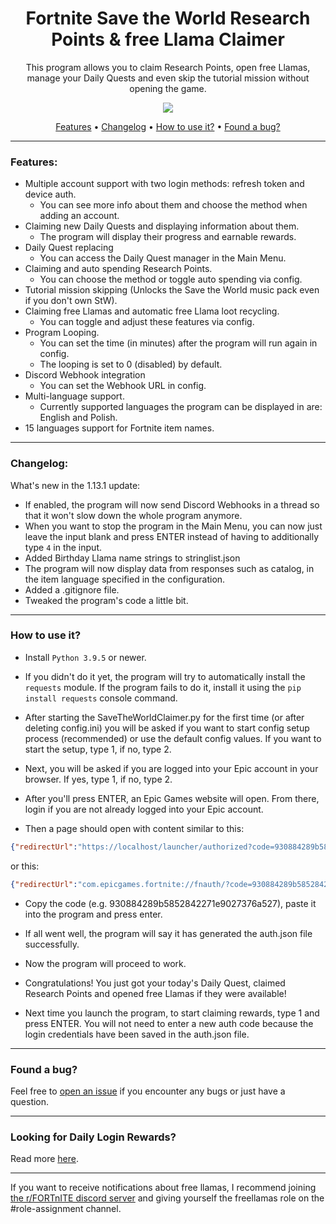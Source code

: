 <div align="center">
<h1>Fortnite Save the World Research Points & free Llama Claimer</h1>
  
This program allows you to claim Research Points, open free Llamas, manage your Daily Quests and even skip the tutorial mission without opening the game.

[![](https://img.shields.io/badge/python-3.9.5+-blue.svg)](https://www.python.org/downloads/)

[Features](#features) •
[Changelog](#changelog) •
[How to use it?](#how-to-use-it) •
[Found a bug?](#found-a-bug)
</div>

---

### Features:
- Multiple account support with two login methods: refresh token and device auth.
  - You can see more info about them and choose the method when adding an account.
- Claiming new Daily Quests and displaying information about them.
  - The program will display their progress and earnable rewards.
- Daily Quest replacing
  - You can access the Daily Quest manager in the Main Menu.
- Claiming and auto spending Research Points.
  - You can choose the method or toggle auto spending via config.
- Tutorial mission skipping (Unlocks the Save the World music pack even if you don't own StW).
- Claiming free Llamas and automatic free Llama loot recycling.
  - You can toggle and adjust these features via config.
- Program Looping.
  - You can set the time (in minutes) after the program will run again in config.
  - The looping is set to 0 (disabled) by default.
- Discord Webhook integration
  - You can set the Webhook URL in config.
- Multi-language support.
  - Currently supported languages the program can be displayed in are: English and Polish.
- 15 languages support for Fortnite item names.

---

### Changelog:
What's new in the 1.13.1 update:
- If enabled, the program will now send Discord Webhooks in a thread so that it won't slow down the whole program anymore.
- When you want to stop the program in the Main Menu, you can now just leave the input blank and press ENTER instead of having to additionally type `4` in the input.
- Added Birthday Llama name strings to stringlist.json
- The program will now display data from responses such as catalog, in the item language specified in the configuration.
- Added a .gitignore file.
- Tweaked the program's code a little bit.

---

### How to use it?
- Install `Python 3.9.5` or newer.

- If you didn't do it yet, the program will try to automatically install the `requests` module. If the program fails to do it, install it using the `pip install requests` console command.

- After starting the SaveTheWorldClaimer.py for the first time (or after deleting config.ini) you will be asked if you want to start config setup process (recommended) or use the default config values. If you want to start the setup, type 1, if no, type 2.

- Next, you will be asked if you are logged into your Epic account in your browser. If yes, type 1, if no, type 2.

- After you'll press ENTER, an Epic Games website will open. From there, login if you are not already logged into your Epic account.

- Then a page should open with content similar to this:

```json
{"redirectUrl":"https://localhost/launcher/authorized?code=930884289b5852842271e9027376a527","authorizationCode":"930884289b5852842271e9027376a527","sid":null}
```
or this:
```json
{"redirectUrl":"com.epicgames.fortnite://fnauth/?code=930884289b5852842271e9027376a527","authorizationCode":"930884289b5852842271e9027376a527","sid":null}
```

- Copy the code (e.g. 930884289b5852842271e9027376a527), paste it into the program and press enter.

- If all went well, the program will say it has generated the auth.json file successfully.

- Now the program will proceed to work.

- Congratulations! You just got your today's Daily Quest, claimed Research Points and opened free Llamas if they were available!

- Next time you launch the program, to start claiming rewards, type 1 and press ENTER. You will not need to enter a new auth code because the login credentials have been saved in the auth.json file.
---

### Found a bug?
Feel free to [open an issue](https://github.com/PRO100KatYT/SaveTheWorldClaimer/issues/new "Click here if you want to open an issue.") if you encounter any bugs or just have a question.

---

### Looking for Daily Login Rewards?
Read more [here](https://www.fortnite.com/news/changes-coming-to-fortnite-save-the-worlds-daily-reward-system-in-v25-10).

---

If you want to receive notifications about free llamas, I recommend joining [the r/FORTnITE discord server](https://discord.gg/PjqZaDmV8D "Here is the link :D") and giving yourself the freellamas role on the #role-assignment channel.